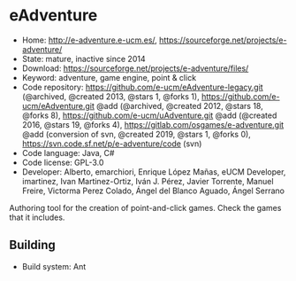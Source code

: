 # eAdventure

- Home: http://e-adventure.e-ucm.es/, https://sourceforge.net/projects/e-adventure/
- State: mature, inactive since 2014
- Download: https://sourceforge.net/projects/e-adventure/files/
- Keyword: adventure, game engine, point & click
- Code repository: https://github.com/e-ucm/eAdventure-legacy.git (@archived, @created 2013, @stars 1, @forks 1), https://github.com/e-ucm/eAdventure.git @add (@archived, @created 2012, @stars 18, @forks 8), https://github.com/e-ucm/uAdventure.git @add (@created 2016, @stars 19, @forks 4), https://gitlab.com/osgames/e-adventure.git @add (conversion of svn, @created 2019, @stars 1, @forks 0), https://svn.code.sf.net/p/e-adventure/code (svn)
- Code language: Java, C#
- Code license: GPL-3.0
- Developer: Alberto, emarchiori, Enrique López Mañas, eUCM Developer, imartinez, Ivan Martinez-Ortiz, Iván J. Pérez, Javier Torrente, Manuel Freire, Victorma Perez Colado, Ángel del Blanco Aguado, Ángel Serrano

Authoring tool for the creation of point-and-click games.
Check the games that it includes.

## Building

- Build system: Ant

